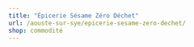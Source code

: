 ```yaml
---
title: "Épicerie Sésame Zéro Déchet"
url: /aouste-sur-sye/epicerie-sesame-zero-dechet/
shop: commodité
---
```

